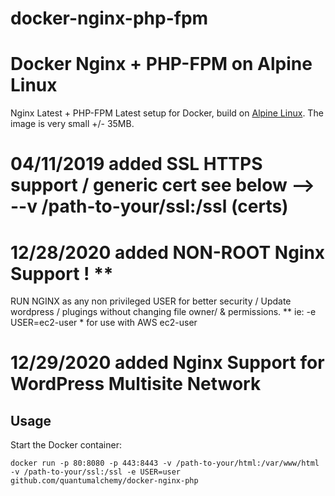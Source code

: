 # docker-nginx-php-fpm
Docker Nginx + PHP-FPM on Alpine Linux
==============================================
Nginx Latest + PHP-FPM Latest setup for Docker, build on [Alpine Linux](http://www.alpinelinux.org/).
The image is very small +/- 35MB.
# 04/11/2019 added SSL HTTPS support / generic cert see below --> --v /path-to-your/ssl:/ssl (certs)
# 12/28/2020 added NON-ROOT Nginx Support ! ** 
RUN NGINX as any non privileged USER for better security / Update wordpress / plugings without changing file owner/ & permissions. **
ie:  -e USER=ec2-user * for use with AWS ec2-user 
# 12/29/2020 added Nginx Support for WordPress Multisite Network

Usage
-----
Start the Docker container:

    docker run -p 80:8080 -p 443:8443 -v /path-to-your/html:/var/www/html -v /path-to-your/ssl:/ssl -e USER=user github.com/quantumalchemy/docker-nginx-php


